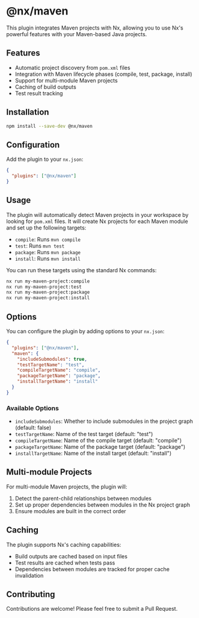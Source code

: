 # @nx/maven

This plugin integrates Maven projects with Nx, allowing you to use Nx's powerful features with your Maven-based Java projects.

## Features

- Automatic project discovery from `pom.xml` files
- Integration with Maven lifecycle phases (compile, test, package, install)
- Support for multi-module Maven projects
- Caching of build outputs
- Test result tracking

## Installation

```bash
npm install --save-dev @nx/maven
```

## Configuration

Add the plugin to your `nx.json`:

```json
{
  "plugins": ["@nx/maven"]
}
```

## Usage

The plugin will automatically detect Maven projects in your workspace by looking for `pom.xml` files. It will create Nx projects for each Maven module and set up the following targets:

- `compile`: Runs `mvn compile`
- `test`: Runs `mvn test`
- `package`: Runs `mvn package`
- `install`: Runs `mvn install`

You can run these targets using the standard Nx commands:

```bash
nx run my-maven-project:compile
nx run my-maven-project:test
nx run my-maven-project:package
nx run my-maven-project:install
```

## Options

You can configure the plugin by adding options to your `nx.json`:

```json
{
  "plugins": ["@nx/maven"],
  "maven": {
    "includeSubmodules": true,
    "testTargetName": "test",
    "compileTargetName": "compile",
    "packageTargetName": "package",
    "installTargetName": "install"
  }
}
```

### Available Options

- `includeSubmodules`: Whether to include submodules in the project graph (default: false)
- `testTargetName`: Name of the test target (default: "test")
- `compileTargetName`: Name of the compile target (default: "compile")
- `packageTargetName`: Name of the package target (default: "package")
- `installTargetName`: Name of the install target (default: "install")

## Multi-module Projects

For multi-module Maven projects, the plugin will:

1. Detect the parent-child relationships between modules
2. Set up proper dependencies between modules in the Nx project graph
3. Ensure modules are built in the correct order

## Caching

The plugin supports Nx's caching capabilities:

- Build outputs are cached based on input files
- Test results are cached when tests pass
- Dependencies between modules are tracked for proper cache invalidation

## Contributing

Contributions are welcome! Please feel free to submit a Pull Request. 